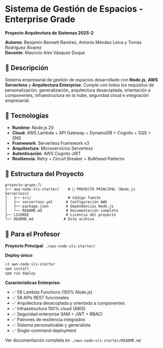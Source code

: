# Sistema de Gestión de Espacios - Enterprise Grade

**Proyecto Arquitectura de Sistemas 2025-2**

**Autores**: Benjamin Bennett Ramírez, Antonio Méndez Leiva y Tomás Rodríguez Álvarez  
**Docente**: Mauricio Alex Vásquez Duque

## 🎯 Descripción

Sistema empresarial de gestión de espacios desarrollado con **Node.js**, **AWS Serverless** y **Arquitectura Enterprise**. Cumple con todos los requisitos de personalización, generalización, arquitectura desacoplada, orientación a componentes, infraestructura en la nube, seguridad cloud e integración empresarial.

## 🚀 Tecnologías

- **Runtime**: Node.js 20
- **Cloud**: AWS Lambda + API Gateway + DynamoDB + Cognito + SQS + SNS  
- **Framework**: Serverless Framework v3
- **Arquitectura**: Microservicios Serverless
- **Autenticación**: AWS Cognito JWT
- **Resiliencia**: Retry + Circuit Breaker + Bulkhead Patterns

## 📁 Estructura del Proyecto

```
proyecto-grupo-7/
├── aws-node-sls-starter/    # 🎯 PROYECTO PRINCIPAL (Node.js Serverless)
│   ├── src/                 # Código fuente
│   ├── serverless.yml      # Configuración AWS
│   ├── package.json        # Dependencias Node.js
│   └── README.md           # Documentación completa
├── LICENSE                 # Licencia del proyecto
└── README.md              # Este archivo
```

## 🎯 Para el Profesor

**Proyecto Principal**: `./aws-node-sls-starter/`

**Deploy único**: 
```bash
cd aws-node-sls-starter
npm install
npm run deploy
```

**Características Enterprise:**
- ✅ 58 Lambda Functions (100% Node.js)
- ✅ 58 APIs REST funcionales  
- ✅ Arquitectura desacoplada y orientada a componentes
- ✅ Infraestructura 100% cloud (AWS)
- ✅ Seguridad enterprise (IAM + JWT + RBAC)
- ✅ Patrones de resiliencia integrados
- ✅ Sistema personalizable y generalista
- ✅ Single-command deployment

Ver documentación completa en `./aws-node-sls-starter/README.md`

